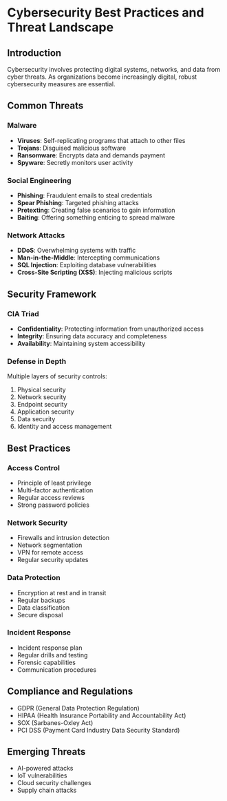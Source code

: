 # Cybersecurity Best Practices and Threat Landscape

## Introduction
Cybersecurity involves protecting digital systems, networks, and data from cyber threats. As organizations become increasingly digital, robust cybersecurity measures are essential.

## Common Threats

### Malware
- **Viruses**: Self-replicating programs that attach to other files
- **Trojans**: Disguised malicious software
- **Ransomware**: Encrypts data and demands payment
- **Spyware**: Secretly monitors user activity

### Social Engineering
- **Phishing**: Fraudulent emails to steal credentials
- **Spear Phishing**: Targeted phishing attacks
- **Pretexting**: Creating false scenarios to gain information
- **Baiting**: Offering something enticing to spread malware

### Network Attacks
- **DDoS**: Overwhelming systems with traffic
- **Man-in-the-Middle**: Intercepting communications
- **SQL Injection**: Exploiting database vulnerabilities
- **Cross-Site Scripting (XSS)**: Injecting malicious scripts

## Security Framework

### CIA Triad
- **Confidentiality**: Protecting information from unauthorized access
- **Integrity**: Ensuring data accuracy and completeness
- **Availability**: Maintaining system accessibility

### Defense in Depth
Multiple layers of security controls:
1. Physical security
2. Network security
3. Endpoint security
4. Application security
5. Data security
6. Identity and access management

## Best Practices

### Access Control
- Principle of least privilege
- Multi-factor authentication
- Regular access reviews
- Strong password policies

### Network Security
- Firewalls and intrusion detection
- Network segmentation
- VPN for remote access
- Regular security updates

### Data Protection
- Encryption at rest and in transit
- Regular backups
- Data classification
- Secure disposal

### Incident Response
- Incident response plan
- Regular drills and testing
- Forensic capabilities
- Communication procedures

## Compliance and Regulations
- GDPR (General Data Protection Regulation)
- HIPAA (Health Insurance Portability and Accountability Act)
- SOX (Sarbanes-Oxley Act)
- PCI DSS (Payment Card Industry Data Security Standard)

## Emerging Threats
- AI-powered attacks
- IoT vulnerabilities
- Cloud security challenges
- Supply chain attacks
